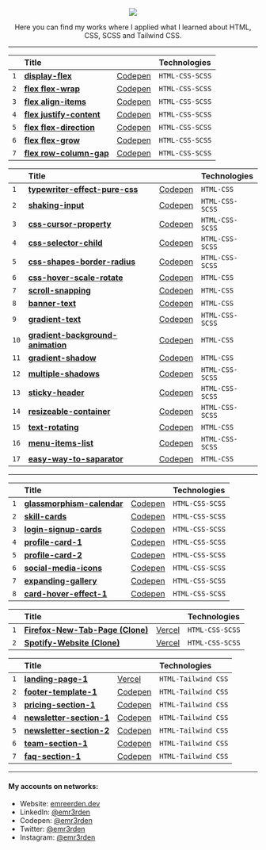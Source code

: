 <p align="center">
  <a href="https://skillicons.dev">
    <img src="https://skillicons.dev/icons?i=html,css,sass,tailwind" />
  </a>
</p>

<p align="center">Here you can find my works where I applied what I learned about HTML, CSS, SCSS and Tailwind CSS.</p>

<hr/>

|     | Title                                                                                                                       |                                                    | Technologies    |
| :-- | :-------------------------------------------------------------------------------------------------------------------------- | :------------------------------------------------- | :-------------- |
| `1` | **[display-flex](https://github.com/emr3rden/HTML-CSS-JS-Studies/tree/master/Studies/FLEX/display-flex)**                   | [Codepen](https://codepen.io/emr3rden/pen/mdXbYMB) | `HTML-CSS-SCSS` |
| `2` | **[flex flex-wrap](https://github.com/emr3rden/HTML-CSS-JS-Studies/tree/master/Studies/FLEX/flex%20flex-wrap)**             | [Codepen](https://codepen.io/emr3rden/pen/YzYjqbB) | `HTML-CSS-SCSS` |
| `3` | **[flex align-items](https://github.com/emr3rden/HTML-CSS-JS-Studies/tree/master/Studies/FLEX/flex%20align-items)**         | [Codepen](https://codepen.io/emr3rden/pen/PoEBgBO) | `HTML-CSS-SCSS` |
| `4` | **[flex justify-content](https://github.com/emr3rden/HTML-CSS-JS-Studies/tree/master/Studies/FLEX/flex%20justify-content)** | [Codepen](https://codepen.io/emr3rden/pen/VwyBrEZ) | `HTML-CSS-SCSS` |
| `5` | **[flex flex-direction](https://github.com/emr3rden/HTML-CSS-JS-Studies/tree/master/Studies/FLEX/flex%20flex-direction)**   | [Codepen](https://codepen.io/emr3rden/pen/XWVBeaN) | `HTML-CSS-SCSS` |
| `6` | **[flex flex-grow](https://github.com/emr3rden/HTML-CSS-JS-Studies/tree/master/Studies/FLEX/flex%20flex-grow)**             | [Codepen](https://codepen.io/emr3rden/pen/oNpPvry) | `HTML-CSS-SCSS` |
| `7` | **[flex row-column-gap](https://github.com/emr3rden/HTML-CSS-JS-Studies/tree/master/Studies/FLEX/flex%20row-column-gap)**   | [Codepen](https://codepen.io/emr3rden/pen/KKZBjRq) | `HTML-CSS-SCSS` |

|      | Title                                                                                                                                  |                                                    | Technologies    |
| :--- | :------------------------------------------------------------------------------------------------------------------------------------- | :------------------------------------------------- | :-------------- |
| `1`  | **[typewriter-effect-pure-css](https://github.com/emr3rden/HTML-CSS-JS-Studies/tree/master/Studies/typewriter-effect-pure-css)**       | [Codepen](https://codepen.io/emr3rden/pen/yLprzrp) | `HTML-CSS`      |
| `2`  | **[shaking-input](https://github.com/emr3rden/HTML-CSS-JS-Studies/tree/master/Studies/shaking-input)**                                 | [Codepen](https://codepen.io/emr3rden/pen/wvywgvb) | `HTML-CSS-SCSS` |
| `3`  | **[css-cursor-property](https://github.com/emr3rden/HTML-CSS-JS-Studies/tree/master/Studies/css-cursor-property)**                     | [Codepen](https://codepen.io/emr3rden/pen/ExQJOzX) | `HTML-CSS-SCSS` |
| `4`  | **[css-selector-child](https://github.com/emr3rden/HTML-CSS-JS-Studies/tree/master/Studies/css-selector-child)**                       | [Codepen](https://codepen.io/emr3rden/pen/JjpbPpW) | `HTML-CSS-SCSS` |
| `5`  | **[css-shapes-border-radius](https://github.com/emr3rden/HTML-CSS-JS-Studies/tree/master/Studies/css-shapes-border-radius)**           | [Codepen](https://codepen.io/emr3rden/pen/BaYBNzx) | `HTML-CSS-SCSS` |
| `6`  | **[css-hover-scale-rotate](https://github.com/emr3rden/HTML-CSS-JS-Studies/tree/master/Studies/css-hover-scale-rotate)**               | [Codepen](https://codepen.io/emr3rden/pen/MWQwqvb) | `HTML-CSS`      |
| `7`  | **[scroll-snapping](https://github.com/emr3rden/HTML-CSS-JS-Studies/tree/master/Studies/scroll-snapping)**                             | [Codepen](https://codepen.io/emr3rden/pen/yLvqeJY) | `HTML-CSS`      |
| `8`  | **[banner-text](https://github.com/emr3rden/HTML-CSS-JS-Studies/tree/master/Studies/banner-text)**                                     | [Codepen](https://codepen.io/emr3rden/pen/bGvNVBp) | `HTML-CSS`      |
| `9`  | **[gradient-text](https://github.com/emr3rden/HTML-CSS-JS-Studies/tree/master/Studies/gradient-text)**                                 | [Codepen](https://codepen.io/emr3rden/pen/wvyjXqr) | `HTML-CSS-SCSS` |
| `10` | **[gradient-background-animation](https://github.com/emr3rden/HTML-CSS-JS-Studies/tree/master/Studies/gradient-background-animation)** | [Codepen](https://codepen.io/emr3rden/pen/eYVOBRY) | `HTML-CSS`      |
| `11` | **[gradient-shadow](https://github.com/emr3rden/HTML-CSS-JS-Studies/tree/master/Studies/gradient-shadow)**                             | [Codepen](https://codepen.io/emr3rden/pen/vYdLvMa) | `HTML-CSS`      |
| `12` | **[multiple-shadows](https://github.com/emr3rden/HTML-CSS-JS-Studies/tree/master/Studies/multiple-shadows)**                           | [Codepen](https://codepen.io/emr3rden/pen/jOZNoEp) | `HTML-CSS-SCSS` |
| `13` | **[sticky-header](https://github.com/emr3rden/HTML-CSS-JS-Studies/tree/master/Studies/sticky-header)**                                 | [Codepen](https://codepen.io/emr3rden/pen/zYRQOaV) | `HTML-CSS-SCSS` |
| `14` | **[resizeable-container](https://github.com/emr3rden/HTML-CSS-JS-Studies/tree/master/Studies/resizeable-container)**                   | [Codepen](https://codepen.io/emr3rden/pen/abYzvya) | `HTML-CSS-SCSS` |
| `15` | **[text-rotating](https://github.com/emr3rden/HTML-CSS-JS-Studies/tree/master/Studies/text-rotating)**                                 | [Codepen](https://codepen.io/emr3rden/pen/oNEbJzZ) | `HTML-CSS`      |
| `16` | **[menu-items-list](https://github.com/emr3rden/HTML-CSS-JS-Studies/tree/master/Studies/menu-items-list)**                             | [Codepen](https://codepen.io/emr3rden/pen/MWQapmK) | `HTML-CSS-SCSS` |
| `17` | **[easy-way-to-saparator](https://github.com/emr3rden/HTML-CSS-JS-Studies/tree/master/Studies/easy-way-to-separator)**                 | [Codepen](https://codepen.io/emr3rden/pen/eYVoymW) | `HTML-CSS`      |

<hr/>

|     | Title                                                                                                                    |                                                    | Technologies    |
| :-- | :----------------------------------------------------------------------------------------------------------------------- | :------------------------------------------------- | :-------------- |
| `1` | **[glassmorphism-calendar](https://github.com/emr3rden/HTML-CSS-JS-Studies/tree/master/Studies/glassmorphism-calendar)** | [Codepen](https://codepen.io/emr3rden/pen/zYRVWOX) | `HTML-CSS-SCSS` |
| `2` | **[skill-cards](https://github.com/emr3rden/HTML-CSS-JS-Studies/tree/master/Studies/skill-cards)**                       | [Codepen](https://codepen.io/emr3rden/pen/bGajrQx) | `HTML-CSS-SCSS` |
| `3` | **[login-signup-cards](https://github.com/emr3rden/HTML-CSS-JS-Studies/tree/master/Studies/login-signup-cards)**         | [Codepen](https://codepen.io/emr3rden/pen/xxpzQYB) | `HTML-CSS-SCSS` |
| `4` | **[profile-card-1](https://github.com/emr3rden/HTML-CSS-JS-Studies/tree/master/Studies/profile-card-1)**                 | [Codepen](https://codepen.io/emr3rden/pen/YzeGeEe) | `HTML-CSS-SCSS` |
| `5` | **[profile-card-2](https://github.com/emr3rden/HTML-CSS-JS-Studies/tree/master/Studies/profile-card-2)**                 | [Codepen](https://codepen.io/emr3rden/pen/poabBKG) | `HTML-CSS-SCSS` |
| `6` | **[social-media-icons](https://github.com/emr3rden/HTML-CSS-JS-Studies/tree/master/Studies/social-media-icons)**         | [Codepen](https://codepen.io/emr3rden/pen/bGLJxZg) | `HTML-CSS-SCSS` |
| `7` | **[expanding-gallery](https://github.com/emr3rden/HTML-CSS-JS-Studies/tree/master/Studies/expanding-gallery)**           | [Codepen](https://codepen.io/emr3rden/pen/vYdVaYo) | `HTML-CSS-SCSS` |
| `8` | **[card-hover-effect-1](https://github.com/emr3rden/HTML-CSS-JS-Studies/tree/master/Studies/card-hover-effect-1)**       | [Codepen](https://codepen.io/emr3rden/pen/abKZLqq) | `HTML-CSS-SCSS` |

|     | Title                                                                                                                        |                                                    | Technologies    |
| :-- | :--------------------------------------------------------------------------------------------------------------------------- | :------------------------------------------------- | :-------------- |
| `1` | **[Firefox-New-Tab-Page (Clone)](https://github.com/emr3rden/HTML-CSS-JS-Studies/tree/master/Studies/Firefox-New-Tab-Page)** | [Vercel](https://firefox-new-tab-page.vercel.app/) | `HTML-CSS-SCSS` |
| `2` | **[Spotify-Website (Clone)](https://github.com/emr3rden/HTML-CSS-JS-Studies/tree/master/Studies/Spotify-Website)**           | [Vercel](https://spotify-website.vercel.app/)      | `HTML-CSS-SCSS` |

|     | Title                                                                                                                |                                                    | Technologies        |
| :-- | :------------------------------------------------------------------------------------------------------------------- | :------------------------------------------------- | :------------------ |
| `1` | **[landing-page-1](https://github.com/emr3rden/HTML-CSS-JS-Studies/tree/master/Studies/landing-page-1)**             | [Vercel](https://landing-page-1-eight.vercel.app/) | `HTML-Tailwind CSS` |
| `2` | **[footer-template-1](https://github.com/emr3rden/HTML-CSS-JS-Studies/tree/master/Studies/footer-template-1)**       | [Codepen](https://codepen.io/emr3rden/pen/rNdZXzY) | `HTML-Tailwind CSS` |
| `3` | **[pricing-section-1](https://github.com/emr3rden/HTML-CSS-JS-Studies/tree/master/Studies/pricing-section-1)**       | [Codepen](https://codepen.io/emr3rden/pen/WNzawrE) | `HTML-Tailwind CSS` |
| `4` | **[newsletter-section-1](https://github.com/emr3rden/HTML-CSS-JS-Studies/tree/master/Studies/newsletter-section-1)** | [Codepen](https://codepen.io/emr3rden/pen/JjLxmyv) | `HTML-Tailwind CSS` |
| `5` | **[newsletter-section-2](https://github.com/emr3rden/HTML-CSS-JS-Studies/tree/master/Studies/newsletter-section-2)** | [Codepen](https://codepen.io/emr3rden/pen/gOeqBxN) | `HTML-Tailwind CSS` |
| `6` | **[team-section-1](https://github.com/emr3rden/HTML-CSS-JS-Studies/tree/master/Studies/team-section-1)**             | [Codepen](https://codepen.io/emr3rden/pen/NWMxmOz) | `HTML-Tailwind CSS` |
| `7` | **[faq-section-1](https://github.com/emr3rden/HTML-CSS-JS-Studies/tree/master/Studies/faq-section-1)**               | [Codepen](https://codepen.io/emr3rden/pen/LYrLawj) | `HTML-Tailwind CSS` |

<hr/>

<h4>My accounts on networks:</h4>

- Website: <a href="https://emreerden.dev/">emreerden.dev</a>
- LinkedIn: <a href="https://www.linkedin.com/in/emr3rden/">@emr3rden</a>
- Codepen: <a href="https://codepen.io/emr3rden">@emr3rden</a>
- Twitter: <a href="https://twitter.com/emr3rden">@emr3rden</a>
- Instagram: <a href="https://www.instagram.com/emr3rden/">@emr3rden</a>
